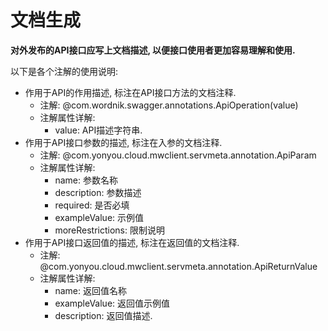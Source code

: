 # 文档生成

**对外发布的API接口应写上文档描述, 以便接口使用者更加容易理解和使用.**

以下是各个注解的使用说明:

- 作用于API的作用描述, 标注在API接口方法的文档注释.
	- 注解: @com.wordnik.swagger.annotations.ApiOperation(value)
	- 注解属性详解:
		- value: API描述字符串.
- 作用于API接口参数的描述, 标注在入参的文档注释.
	- 注解: @com.yonyou.cloud.mwclient.servmeta.annotation.ApiParam
	- 注解属性详解:
		- name: 参数名称
		- description: 参数描述
		- required: 是否必填
		- exampleValue: 示例值
		- moreRestrictions: 限制说明
- 作用于API接口返回值的描述, 标注在返回值的文档注释.
	- 注解: @com.yonyou.cloud.mwclient.servmeta.annotation.ApiReturnValue
	- 注解属性详解:
		- name: 返回值名称
		- exampleValue: 返回值示例值
		- description: 返回值描述.


